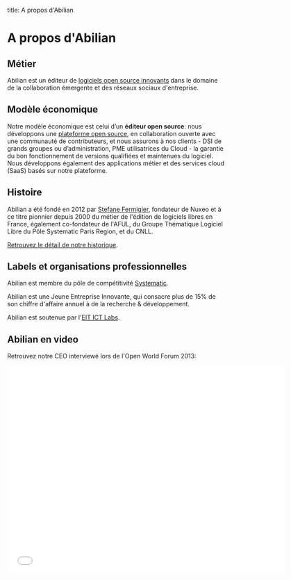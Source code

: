 title: A propos d'Abilian

# A propos d'Abilian

## Métier

Abilian est un éditeur de [logiciels open source innovants](/fr/solutions/) dans le domaine de la collaboration émergente et des réseaux sociaux d'entreprise.

## Modèle économique

Notre modèle économique est celui d’un **éditeur open source**: nous
développons une [plateforme open source](/fr/technologies/), en collaboration ouverte avec une
communauté de contributeurs, et nous assurons à nos clients - DSI de grands
groupes ou d’administration, PME utilisatrices du Cloud - la garantie du bon
fonctionnement de versions qualifiées et maintenues du logiciel. Nous
développons également des applications métier et des services cloud (SaaS)
basés sur notre plateforme.

## Histoire

Abilian a été fondé en 2012 par [Stefane Fermigier](http://www.fermigier.com/),
fondateur de Nuxeo et à ce titre pionnier depuis 2000 du métier de l'édition de
logiciels libres en France, également co-fondateur de l'AFUL, du Groupe
Thématique Logiciel Libre du Pôle Systematic Paris Region, et du CNLL.

[Retrouvez le détail de notre historique](/fr/a-propos/historique/).

## Labels et organisations professionnelles

<!--
<div class="post-img" style="float: right; margin-left: 20px;">
<img alt="logo JEI" height="120" width="120" src="/static/custom/logo-jei.jpg">
</div>
-->

Abilian est membre du pôle de compétitivité [Systematic](http://www.systematic-paris-region.org/).

Abilian est une Jeune Entreprise Innovante, qui consacre plus de 15% de son
chiffre d'affaire annuel à de la recherche &amp; développement.

Abilian est soutenue par l'[EIT ICT Labs](http://www.eitictlabs.eu/).

## Abilian en video

Retrouvez notre CEO interviewé lors de l'Open World Forum 2013:

<iframe width="640" height="480" src="//www.youtube.com/embed/RoTrT0aYCNs" frameborder="0" allowfullscreen></iframe>


